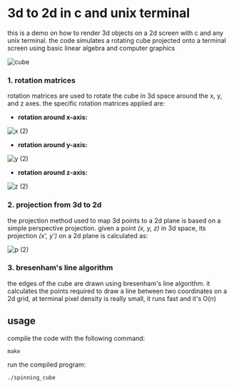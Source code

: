 # 3d to 2d in c and unix terminal

this is a demo on how to render 3d objects on a 2d screen with c and any unix terminal. the code simulates a rotating cube projected onto a terminal screen using basic linear algebra and computer graphics

![cube](https://github.com/user-attachments/assets/f909a6b9-4df4-4fff-a87b-22564f5789c5)

### 1. rotation matrices
rotation matrices are used to rotate the cube in 3d space around the x, y, and z axes. the specific rotation matrices applied are:

- **rotation around x-axis:**

![x (2)](https://github.com/user-attachments/assets/53bbe53d-51ce-4f89-bd60-1e1b45437969)

- **rotation around y-axis:**

![y (2)](https://github.com/user-attachments/assets/2e05516c-05bc-4ee7-9f8c-5757516cf087)

- **rotation around z-axis:**

![z (2)](https://github.com/user-attachments/assets/8729309a-5a52-48e3-b53a-00a8671c7efd)

### 2. projection from 3d to 2d
the projection method used to map 3d points to a 2d plane is based on a simple perspective projection. given a point *(x, y, z)* in 3d space, its projection *(x', y')* on a 2d plane is calculated as:

![p (2)](https://github.com/user-attachments/assets/3799fbf9-c2fe-4ab3-9219-07840660390b)

### 3. bresenham's line algorithm
the edges of the cube are drawn using bresenham's line algorithm. it calculates the points required to draw a line between two coordinates on a 2d grid, at terminal pixel density is really small, it runs fast and it's O(n)

## usage
compile the code with the following command:
```
make
```
run the compiled program:
```
./spinning_cube
```

